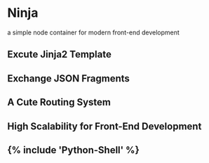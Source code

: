 # Ninja
a simple node container for modern front-end development

## Excute Jinja2 Template

## Exchange JSON Fragments

## A Cute Routing System

## High Scalability for Front-End Development

## {% include 'Python-Shell' %}
